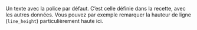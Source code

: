 Un texte avec la police par défaut. C’est celle définie dans la recette, avec les autres données. Vous pouvez par exemple remarquer la hauteur de ligne (`line_height`) particulièrement haute ici.